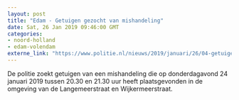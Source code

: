 ```yaml
---
layout: post
title: "Edam - Getuigen gezocht van mishandeling"
date: Sat, 26 Jan 2019 09:46:00 GMT
categories: 
- noord-holland 
- edam-volendam 
externe_link: "https://www.politie.nl/nieuws/2019/januari/26/04-getuigen-gezocht-van-mishandeling.html"
---
```


De politie zoekt getuigen van een mishandeling die op donderdagavond 24 januari 2019 tussen 20.30 en 21.30 uur heeft plaatsgevonden in de omgeving van de Langemeerstraat en Wijkermeerstraat.
